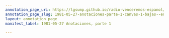 ```yaml
---
annotation_page_uri: https://lgsump.github.io/radio-venceremos-espanol/annotations/1981-05-27-anotaciones-parte-1-canvas-1-bajas--enfrentamiento.json
annotation_page_slug: 1981-05-27-anotaciones-parte-1-canvas-1-bajas--enfrentamiento
layout: annotation_page
manifest_label: 1981-05-27 Anotaciones, parte 1

---
```

